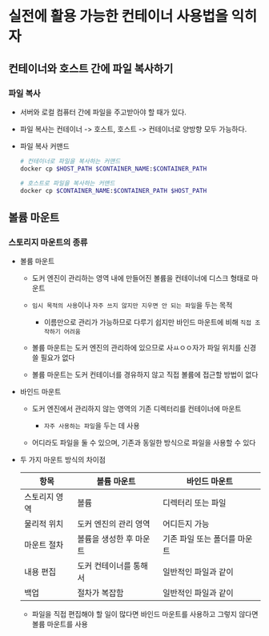 # 실전에 활용 가능한 컨테이너 사용법을 익히자

## 컨테이너와 호스트 간에 파일 복사하기

### 파일 복사

- 서버와 로컬 컴퓨터 간에 파일을 주고받아야 할 때가 있다.

- 파일 복사는 컨테이너 -> 호스트, 호스트 -> 컨테이너로 양방향 모두 가능하다.

- 파일 복사 커맨드

    ```bash
    # 컨테이너로 파일을 복사하는 커맨드
    docker cp $HOST_PATH $CONTAINER_NAME:$CONTAINER_PATH

    # 호스트로 파일을 복사하는 커맨드
    docker cp $CONTAINER_NAME:$CONTAINER_PATH $HOST_PATH
    ```

## 볼륨 마운트

### 스토리지 마운트의 종류

- 볼륨 마운트

    - 도커 엔진이 관리하는 영역 내에 만들어진 볼륨을 컨테이너에 디스크 형태로 마운트

    - `임시 목적의 사용`이나 `자주 쓰지 않지만 지우면 안 되는 파일`을 두는 목적
        
        - 이름만으로 관리가 가능하므로 다루기 쉽지만 바인드 마운트에 비해 `직접 조작하기 어려움`

    - 볼륨 마운트는 도커 엔진의 관리하에 있으므로 사ㅛㅇㅇ자가 파일 위치를 신경 쓸 필요가 없다
    
    - 볼륨 마운트는 도커 컨테이너를 경유하지 않고 직접 볼륨에 접근할 방법이 없다


- 바인드 마운트

    - 도커 엔진에서 관리하지 않는 영역의 기존 디렉터리를 컨테이너에 마운트

        - `자주 사용하는 파일`을 두는 데 사용

    - 어디라도 파일을 둘 수 있으며, 기존과 동일한 방식으로 파일을 사용할 수 있다

- 두 가지 마운트 방식의 차이점

    | 항목 | 볼륨 마운트 | 바인드 마운트 |
    |------|-------------|---------------|
    | 스토리지 영역 | 볼륨 | 디렉터리 또는 파일 |
    | 물리적 위치 | 도커 엔진의 관리 영역 | 어디든지 가능 |
    | 마운트 절차 | 볼륨을 생성한 후 마운트 | 기존 파일 또는 폴더를 마운트 |
    | 내용 편집 | 도커 컨테이너를 통해서 | 일반적인 파일과 같이 |
    | 백업 | 절차가 복잡함 | 일반적인 파일과 같이 |

    - 파일을 직접 편집해야 할 일이 많다면 바인드 마운트를 사용하고 그렇지 않다면 볼륨 마운트를 사용

